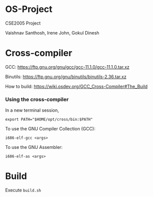 # OS-Project
CSE2005 Project

Vaishnav Santhosh, Irene John, Gokul Dinesh

# Cross-compiler
GCC: https://ftp.gnu.org/gnu/gcc/gcc-11.1.0/gcc-11.1.0.tar.xz

Binutils: https://ftp.gnu.org/gnu/binutils/binutils-2.36.tar.xz

How to build: https://wiki.osdev.org/GCC_Cross-Compiler#The_Build

### Using the cross-compiler
In a new terminal session,
```
export PATH="$HOME/opt/cross/bin:$PATH"
```
To use the GNU Compiler Collection (GCC):
```
i686-elf-gcc <args>
```
To use the GNU Assembler:
```
i686-elf-as <args>
```
 # Build
 Execute `build.sh`
